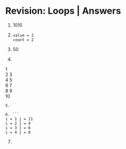 # Revision: Loops | Answers

1. 1010
2. ```
   value = 2
   count = 2 
   ```
3. 50
4. ```
  1  
  2 3  
  4 5  
  6 7  
  8 9  
  10 
  ```
5. 

6. ```
i = 1 j = 11
i = 2 j = 4
i = 3 j = 6
i = 4 j = 8
```
7. 
